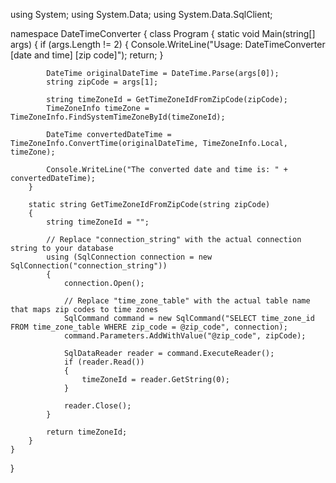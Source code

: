 using System;
using System.Data;
using System.Data.SqlClient;

namespace DateTimeConverter
{
    class Program
    {
        static void Main(string[] args)
        {
            if (args.Length != 2)
            {
                Console.WriteLine("Usage: DateTimeConverter [date and time] [zip code]");
                return;
            }

            DateTime originalDateTime = DateTime.Parse(args[0]);
            string zipCode = args[1];

            string timeZoneId = GetTimeZoneIdFromZipCode(zipCode);
            TimeZoneInfo timeZone = TimeZoneInfo.FindSystemTimeZoneById(timeZoneId);

            DateTime convertedDateTime = TimeZoneInfo.ConvertTime(originalDateTime, TimeZoneInfo.Local, timeZone);

            Console.WriteLine("The converted date and time is: " + convertedDateTime);
        }

        static string GetTimeZoneIdFromZipCode(string zipCode)
        {
            string timeZoneId = "";

            // Replace "connection_string" with the actual connection string to your database
            using (SqlConnection connection = new SqlConnection("connection_string"))
            {
                connection.Open();

                // Replace "time_zone_table" with the actual table name that maps zip codes to time zones
                SqlCommand command = new SqlCommand("SELECT time_zone_id FROM time_zone_table WHERE zip_code = @zip_code", connection);
                command.Parameters.AddWithValue("@zip_code", zipCode);

                SqlDataReader reader = command.ExecuteReader();
                if (reader.Read())
                {
                    timeZoneId = reader.GetString(0);
                }

                reader.Close();
            }

            return timeZoneId;
        }
    }
}
